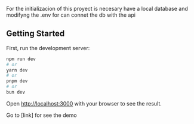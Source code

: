 For the initializacion of this proyect is necesary have a local database and modifyng the .env  for can connet the db with the api

## Getting Started

First, run the development server:

```bash
npm run dev
# or
yarn dev
# or
pnpm dev
# or
bun dev
```

Open [http://localhost:3000](http://localhost:3000) with your browser to see the result.

Go to [link] for see the demo



